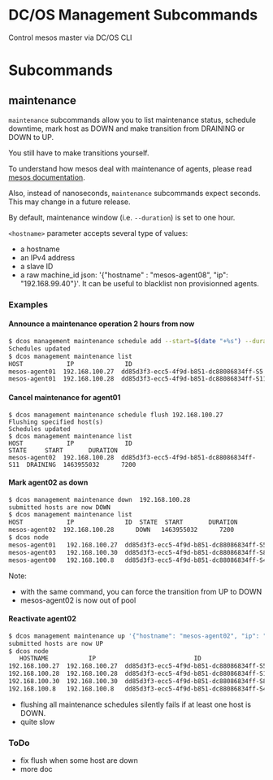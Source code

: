 DC/OS Management Subcommands
==========================
Control mesos master via DC/OS CLI

# Subcommands
## maintenance
`maintenance` subcommands allow you to list maintenance status, schedule downtime, mark host as DOWN and make transition from DRAINING or DOWN to UP. 

You still have to make transitions yourself.

To understand how mesos deal with maintenance of agents, please read [mesos documentation](http://mesos.apache.org/documentation/latest/maintenance/).

Also, instead of nanoseconds, `maintenance` subcommands expect seconds. This may change in a future release.

By default, maintenance window (i.e. `--duration`) is set to one hour.

`<hostname>` parameter accepts several type of values:
* a hostname
* an IPv4 address
* a slave ID
* a raw machine_id json: '{"hostname" : "mesos-agent08", "ip": "192.168.99.40"}'. It can be useful to blacklist non provisionned agents.

### Examples
#### Announce a maintenance operation 2 hours from now
```sh
$ dcos management maintenance schedule add --start=$(date "+%s") --duration=7200 dd85d3f3-ecc5-4f9d-b851-dc88086834ff-S5 192.168.100.28
Schedules updated
$ dcos management maintenance list
HOST            IP              ID                                        STATE     START       DURATION
mesos-agent01  192.168.100.27  dd85d3f3-ecc5-4f9d-b851-dc88086834ff-S5   DRAINING  1463955032      7200
mesos-agent01  192.168.100.28  dd85d3f3-ecc5-4f9d-b851-dc88086834ff-S11  DRAINING  1463955032      7200

```
#### Cancel maintenance for agent01
```
$ dcos management maintenance schedule flush 192.168.100.27
Flushing specified host(s)
Schedules updated
$ dcos management maintenance list
HOST            IP              ID                                        STATE     START       DURATION
mesos-agent02  192.168.100.28  dd85d3f3-ecc5-4f9d-b851-dc88086834ff-S11  DRAINING  1463955032      7200
```
#### Mark agent02 as down
```sh
$ dcos management maintenance down  192.168.100.28
submitted hosts are now DOWN
$ dcos management maintenance list
HOST            IP              ID  STATE  START       DURATION
mesos-agent02  192.168.100.28      DOWN   1463955032      7200
$ dcos node
mesos-agent01   192.168.100.27  dd85d3f3-ecc5-4f9d-b851-dc88086834ff-S5
mesos-agent03   192.168.100.30  dd85d3f3-ecc5-4f9d-b851-dc88086834ff-S8
mesos-agent00   192.168.100.8   dd85d3f3-ecc5-4f9d-b851-dc88086834ff-S4

```

Note:
- with the same command, you can force the transition from UP to DOWN
- mesos-agent02 is now out of pool
#### Reactivate agent02
```sh
$ dcos management maintenance up '{"hostname": "mesos-agent02", "ip": "192.168.100.28"}'
submitted hosts are now UP
$ dcos node
   HOSTNAME           IP                           ID
192.168.100.27  192.168.100.27  dd85d3f3-ecc5-4f9d-b851-dc88086834ff-S5
192.168.100.28  192.168.100.28  dd85d3f3-ecc5-4f9d-b851-dc88086834ff-S12
192.168.100.30  192.168.100.30  dd85d3f3-ecc5-4f9d-b851-dc88086834ff-S8
192.168.100.8   192.168.100.8   dd85d3f3-ecc5-4f9d-b851-dc88086834ff-S4

```

- flushing all maintenance schedules silently fails if at least one host is DOWN.
- quite slow
### ToDo
- fix flush when some host are down
- more doc

